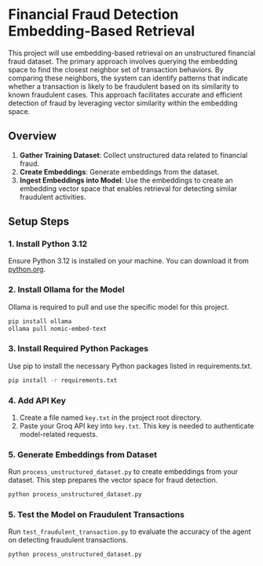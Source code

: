 # Financial Fraud Detection Embedding-Based Retrieval

This project will use embedding-based retrieval on an unstructured financial fraud dataset. The primary approach involves querying the embedding space to find the closest neighbor set of transaction behaviors. By comparing these neighbors, the system can identify patterns that indicate whether a transaction is likely to be fraudulent based on its similarity to known fraudulent cases. This approach facilitates accurate and efficient detection of fraud by leveraging vector similarity within the embedding space.

## Overview

1. **Gather Training Dataset**: Collect unstructured data related to financial fraud.
2. **Create Embeddings**: Generate embeddings from the dataset.
3. **Ingest Embeddings into Model**: Use the embeddings to create an embedding vector space that enables retrieval for detecting similar fraudulent activities.

## Setup Steps

### 1. Install Python 3.12

Ensure Python 3.12 is installed on your machine. You can download it from [python.org](https://www.python.org/downloads/).

### 2. Install Ollama for the Model

Ollama is required to pull and use the specific model for this project.

```sh
pip install ollama
ollama pull nomic-embed-text
```
### 3. Install Required Python Packages

Use pip to install the necessary Python packages listed in requirements.txt.

```sh
pip install -r requirements.txt
```

### 4. Add API Key
1. Create a file named `key.txt` in the project root directory.
2. Paste your Groq API key into `key.txt`. This key is needed to authenticate model-related requests.

### 5. Generate Embeddings from Dataset

Run `process_unstructured_dataset.py` to create embeddings from your dataset. This step prepares the vector space for fraud detection.

```sh
python process_unstructured_dataset.py
```

### 5. Test the Model on Fraudulent Transactions

Run `test_fraudulent_transaction.py` to evaluate the accuracy of the agent on detecting fraudulent transactions.

```sh
python process_unstructured_dataset.py
```